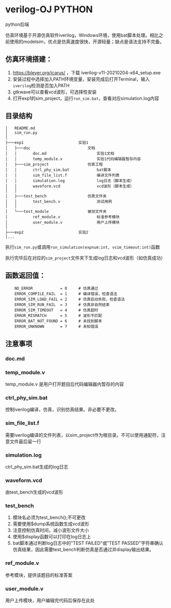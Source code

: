 # verilog-OJ PYTHON
python后端

仿真环境基于开源仿真软件iverilog，Windows环境，使用bat脚本处理。相比之前使用的modelsim，优点是仿真速度很快，开源轻量；缺点是语法支持不完备。

## 仿真环境搭建：

1. https://bleyer.org/icarus/ ，下载 iverilog-v11-20210204-x64_setup.exe
2. 安装过程中选择加入PATH环境变量，安装完成后打开Terminal，输入``iverilog``检测是否加入PATH
3. gtkwave可以查看vcd波形，可选择性安装
4. 打开exp1的sim_project，运行``run_sim.bat``，查看对应simulation.log内容

## 目录结构

```
│   README.md
│   sim_run.py
│
├───exp1                        实验1
│   ├───doc                         文档
│   │       doc.md                      实验1文档
│   │       temp_module.v               实验1代码编辑器暂存内容
│   ├───sim_project                 仿真工程
│   │       ctrl_phy_sim.bat            bat脚本
│   │       sim_file_list.f             编译文件列表
│   │       simulation.log              log日志（脚本生成）
│   │       waveform.vcd                vcd波形（脚本生成）
│   │
│   ├───test_bench                  仿真文件夹
│   │       test_bench.v                测试用例
│   │
│   └───test_module                 被测文件夹
│           ref_module.v                标准参考模块
│           user_module.v               用户上传模块
│
├───exp2                        实验2
|...
```
执行`sim_run.py`或调用`run_simulation(expnum:int, vsim_timeout:int)`函数

执行完毕后在对应的`sim_project`文件夹下生成log日志和vcd波形（如仿真成功）

## 函数返回值：
```
    NO_ERROR            = 0     # 仿真通过
    ERROR_COMPILE_FAIL  = 1     # 编译错误，检查语法
    ERROR_SIM_LOAD_FAIL = 2     # 仿真启动失败，检查语法
    ERROR_SIM_RUN_FAIL  = 3     # 仿真非自然结束
    ERROR_SIM_TIMEOUT   = 4     # 仿真超时
    ERROR_MISMATCH      = 5     # 波形不匹配
    ERROR_BAT_NOT_FOUND = 6     # 未找到脚本
    ERROR_UNKNOWN       = 7     # 未知错误
```

## 注意事项

### doc.md

### temp_module.v
temp_module.v 是用户打开题目后代码编辑器内暂存的内容

### ctrl_phy_sim.bat
控制iverilog编译，仿真，识别仿真结果。非必要不更改。

### sim_file_list.f
需要iverilog编译的文件列表，以sim_project作为根目录。不可以使用通配符，注意文件最后留一行

### simulation.log
ctrl_phy_sim.bat生成的log日志

### waveform.vcd
由test_bench生成的vcd波形

### test_bench
1. 模块名必须为test_bench();不可更改
2. 需要使用$dump系统函数生成vcd波形
3. 注意控制仿真时间，减小波形文件大小
4. 使用$display函数可以打印在log日志上
5. bat脚本通过判断log日志中的"TEST FAILED"或"TEST PASSED"字符串确认仿真结果，因此需要test_bench判断仿真是否通过并display输出结果。

### ref_module.v
参考模块，提供该题目的标准答案

### user_module.v
用户上传模块，用户编辑完代码后保存在此处